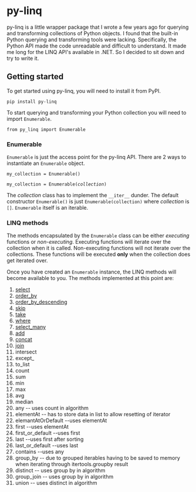 # py-linq #

py-linq is a little wrapper package that I wrote a few years ago for querying and transforming collections of Python objects. I found that the built-in Python querying and transforming tools were lacking. Specifically, the Python API made the code unreadable and difficult to understand. It made me long for the LINQ API's available in .NET. So I decided to sit down and try to write it.

## Getting started ##

To get started using py-linq, you will need to install it from PyPI.

`pip install py-linq`

To start querying and transforming your Python collection you will need to import `Enumerable`.

`from py_linq import Enumerable`

### Enumerable ###

`Enumerable` is just the access point for the py-linq API. There are 2 ways to instantiate an `Enumerable` object.

<pre>
<code>my_collection = Enumerable()<br>
my_collection = Enumerable(<i>collection</i>)
</code></pre>

The _collection_ class has to implement the `__iter__` dunder. The default constructor `Enumerable()` is just `Enumerable(collection)` where _collection_ is `[]`. `Enumerable` itself is an iterable.

### LINQ methods ###

The methods encapsulated by the `Enumerable` class can be either _executing_ functions or _non-executing_. Executing functions will iterate over the collection when it is called. Non-executing functions will not iterate over the collections. These functions will be executed **only** when the collection does get iterated over.

Once you have created an `Enumerable` instance, the LINQ methods will become available to you. The methods implemented at this point are:

1. [select](/select)
2. [order_by](/order-by)
3. [order_by_descending](/order-by-descending)
4. [skip](/skip)
5. [take](/take)
6. [where](/where)
7. [select_many](/select-many)
8. [add](/add)
9. [concat](/concat)
10. [join](/concat)
11. intersect
12. except_
13. to_list
14. count
15. sum
16. min
17. max
18. avg
19. median
20. any -- uses count in algorithm
21. elementAt -- has to store data in list to allow resetting of iterator
22. elemantAtOrDefault --uses elementAt
23. first --uses elementAt
24. first_or_default --uses first
25. last --uses first after sorting
26. last_or_default --uses last
27. contains --uses any
28. group_by -- due to grouped iterables having to be saved to memory when iterating through itertools.groupby result
29. distinct -- uses group by in algorithm
30. group_join -- uses group by in algorithm
31. union -- uses distinct in algorithm